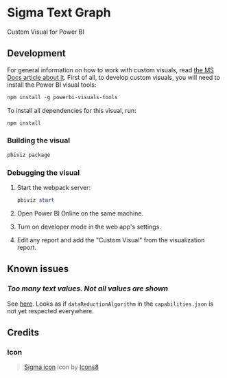 # Sigma Text Graph
Custom Visual for Power BI

## Development

For general information on how to work with custom visuals, read [the MS Docs article about it](https://docs.microsoft.com/de-de/power-bi/developer/visuals/custom-visual-develop-tutorial). First of all, to develop custom visuals, you will need to install the Power BI visual tools:

```powershell
npm install -g powerbi-visuals-tools
```

To install all dependencies for this visual, run:

```powershell
npm install
```

### Building the visual

```powershell
pbiviz package
```

### Debugging the visual

1. Start the webpack server:

   ```powershell
   pbiviz start
   ```

2. Open Power BI Online on the same machine.
3. Turn on developer mode in the web app's settings.
4. Edit any report and add the "Custom Visual" from the visualization report.

## Known issues

### _Too many text values. Not all values are shown_

See [here](https://community.powerbi.com/t5/Custom-Visuals-Development/Text-Filter-is-limited-to-1000-values-exactly/td-p/383980). Looks as if `dataReductionAlgorithm` in the `capabilities.json` is not yet respected everywhere.

## Credits

### Icon

> <a target="_blank" href="https://icons8.com/icons/set/sigma">Sigma icon</a> icon by <a target="_blank" href="https://icons8.com">Icons8</a>
